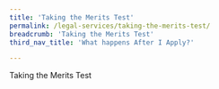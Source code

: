 ```yaml
---
title: 'Taking the Merits Test'
permalink: /legal-services/taking-the-merits-test/
breadcrumb: 'Taking the Merits Test'
third_nav_title: 'What happens After I Apply?'

---
```



Taking the Merits Test
